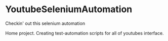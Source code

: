 # YoutubeSeleniumAutomation
Checkin' out this selenium automation

Home project. Creating test-automation scripts for all of youtubes interface.
